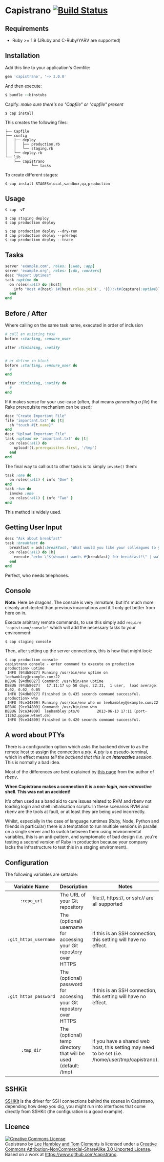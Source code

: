 # Capistrano [![Build Status](https://travis-ci.org/capistrano/capistrano.png?branch=v3)](https://travis-ci.org/capistrano/capistrano)

## Requirements

* Ruby >= 1.9 (JRuby and C-Ruby/YARV are supported)

## Installation

Add this line to your application's Gemfile:

``` ruby
gem 'capistrano', '~> 3.0.0'
```

And then execute:

``` ruby
$ bundle --binstubs
```

Capify:
*make sure there's no "Capfile" or "capfile" present* 
``` shell
$ cap install
```

This creates the following files:

```
├── Capfile
├── config
│   ├── deploy
│   │   ├── production.rb
│   │   └── staging.rb
│   └── deploy.rb
└── lib
    └── capistrano
            └── tasks
```

To create different stages:

``` shell
$ cap install STAGES=local,sandbox,qa,production
```

## Usage

``` shell
$ cap -vT

$ cap staging deploy
$ cap production deploy

$ cap production deploy --dry-run
$ cap production deploy --prereqs
$ cap production deploy --trace
```

## Tasks

``` ruby
server 'example.com', roles: [:web, :app]
server 'example.org', roles: [:db, :workers]
desc "Report Uptimes"
task :uptime do
  on roles(:all) do |host|
    info "Host #{host} (#{host.roles.join(', ')}):\t#{capture(:uptime)}"
  end
end
```

## Before / After

Where calling on the same task name, executed in order of inclusion

``` ruby
# call an existing task
before :starting, :ensure_user

after :finishing, :notify


# or define in block
before :starting, :ensure_user do
  #
end

after :finishing, :notify do
  #
end
```

If it makes sense for your use-case (often, that means *generating a file*)
the Rake prerequisite mechanism can be used:

``` ruby
desc "Create Important File"
file 'important.txt' do |t|
  sh "touch #{t.name}"
end
desc "Upload Important File"
task :upload => 'important.txt' do |t|
  on roles(:all) do
    upload!(t.prerequisites.first, '/tmp')
  end
end
```

The final way to call out to other tasks is to simply `invoke()` them:

``` ruby
task :one do
  on roles(:all) { info "One" }
end
task :two do
  invoke :one
  on roles(:all) { info "Two" }
end
```

This method is widely used.

## Getting User Input

``` ruby
desc "Ask about breakfast"
task :breakfast do
  breakfast = ask(:breakfast, "What would you like your colleagues to you for breakfast?")
  on roles(:all) do |h|
    execute "echo \"$(whoami) wants #{breakfast} for breakfast!\" | wall"
  end
end
```

Perfect, who needs telephones.

## Console

**Note:** Here be dragons. The console is very immature, but it's much more
cleanly architected than previous incarnations and it'll only get better from
here on in.

Execute arbitrary remote commands, to use this simply add
`require 'capistrano/console'` which will add the necessary tasks to your
environment:

``` shell
$ cap staging console
```

Then, after setting up the server connections, this is how that might look:

```
$ cap production console
capistrano console - enter command to execute on production
production> uptime
 INFO [94db8027] Running /usr/bin/env uptime on leehambley@example.com:22
DEBUG [94db8027] Command: /usr/bin/env uptime
DEBUG [94db8027]   17:11:17 up 50 days, 22:31,  1 user,  load average: 0.02, 0.02, 0.05
 INFO [94db8027] Finished in 0.435 seconds command successful.
production> who
 INFO [9ce34809] Running /usr/bin/env who on leehambley@example.com:22
DEBUG [9ce34809] Command: /usr/bin/env who
DEBUG [9ce34809]  leehambley pts/0        2013-06-13 17:11 (port-11262.pppoe.wtnet.de)
 INFO [9ce34809] Finished in 0.420 seconds command successful.
```

## A word about PTYs

There is a configuration option which asks the backend driver to as the remote host
to assign the connection a *pty*. A *pty* is a pseudo-terminal, which in effect means
*tell the backend that this is an **interactive** session*. This is normally a bad idea.

Most of the differences are best explained by [this page](https://github.com/sstephenson/rbenv/wiki/Unix-shell-initialization) from the author of *rbenv*.

**When Capistrano makes a connection it is a *non-login*, *non-interactive* shell.
This was not an accident!**

It's often used as a band aid to cure issues related to RVM and rbenv not loading login
and shell initialisation scripts. In these scenarios RVM and rbenv are the tools at fault,
or at least they are being used incorrectly.

Whilst, especially in the case of language runtimes (Ruby, Node, Python and friends in
particular) there is a temptation to run multiple versions in parallel on a single server
and to switch between them using environmental variables, this is an anti-pattern, and
symptomatic of bad design (i.e. you're testing a second version of Ruby in production because
your company lacks the infrastructure to test this in a staging environment).

## Configuration

The following variables are settable:

| Variable Name         | Description                                                         | Notes                                                           |
|:---------------------:|---------------------------------------------------------------------|-----------------------------------------------------------------|
| `:repo_url`           | The URL of your Git repository                                      | file://, https://, or ssh:// are all supported                  |
| `:git_https_username` | The (optional) username for accessing your Git repostory over HTTPS | if this is an SSH connection, this setting will have no effect. |
| `:git_https_password` | The (optional) password for accessing your Git repostory over HTTPS | if this is an SSH connection, this setting will have no effect. |
| `:tmp_dir` | The (optional) temp directory that will be used (default: /tmp) | if you have a shared web host, this setting may need to be set (i.e. /home/user/tmp/capistrano). |

## SSHKit

[SSHKit](https://github.com/capistrano/sshkit) is the driver for SSH
connections behind the scenes in Capistrano, depending how deep you dig, you
might run into interfaces that come directly from SSHKit (the configuration is
a good example).

## Licence

<a rel="license" href="http://creativecommons.org/licenses/by-nc-sa/3.0/deed.en_US"><img alt="Creative Commons License" style="border-width:0" src="http://i.creativecommons.org/l/by-nc-sa/3.0/88x31.png" /></a><br /><span xmlns:dct="http://purl.org/dc/terms/" property="dct:title">Capistrano</span> by <a xmlns:cc="http://creativecommons.org/ns#" href="http://www.capistranorb.com." property="cc:attributionName" rel="cc:attributionURL">Lee Hambley and Tom Clements</a> is licensed under a <a rel="license" href="http://creativecommons.org/licenses/by-nc-sa/3.0/deed.en_US">Creative Commons Attribution-NonCommercial-ShareAlike 3.0 Unported License</a>.<br />Based on a work at <a xmlns:dct="http://purl.org/dc/terms/" href="https://www.github.com/capistrano" rel="dct:source">https://www.github.com/capistrano</a>.
